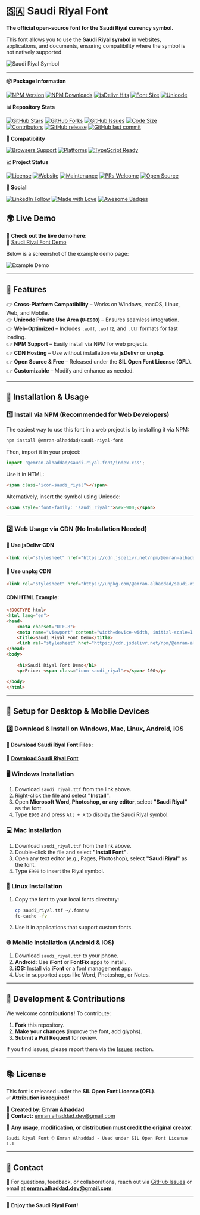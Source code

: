 # 🇸🇦 Saudi Riyal Font  

**The official open-source font for the Saudi Riyal currency symbol.**  

This font allows you to use the **Saudi Riyal symbol** in websites, applications, and documents, ensuring compatibility where the symbol is not natively supported.  

![Saudi Riyal Symbol](examples/saudi_riyal-sample.jpg)

---

**📦 Package Information**

[![NPM Version](https://img.shields.io/npm/v/@emran-alhaddad/saudi-riyal-font)](https://www.npmjs.com/package/@emran-alhaddad/saudi-riyal-font)
[![NPM Downloads](https://img.shields.io/npm/dt/@emran-alhaddad/saudi-riyal-font?label=npm%20downloads)](https://www.npmjs.com/package/@emran-alhaddad/saudi-riyal-font)
[![jsDelivr Hits](https://img.shields.io/jsdelivr/npm/hm/@emran-alhaddad/saudi-riyal-font)](https://www.jsdelivr.com/package/npm/@emran-alhaddad/saudi-riyal-font)
[![Font Size](https://img.shields.io/badge/Font%20Size-Lightweight-success)](https://github.com/emran-alhaddad/Saudi-Riyal-Font)
[![Unicode](https://img.shields.io/badge/Unicode-U%2BE900-blueviolet)](https://emran-alhaddad.github.io/Saudi-Riyal-Font/examples/demo.html)

**📊 Repository Stats**

[![GitHub Stars](https://img.shields.io/github/stars/emran-alhaddad/Saudi-Riyal-Font)](https://github.com/emran-alhaddad/Saudi-Riyal-Font/stargazers)
[![GitHub Forks](https://img.shields.io/github/forks/emran-alhaddad/Saudi-Riyal-Font)](https://github.com/emran-alhaddad/Saudi-Riyal-Font/network/members)
[![GitHub Issues](https://img.shields.io/github/issues/emran-alhaddad/Saudi-Riyal-Font)](https://github.com/emran-alhaddad/Saudi-Riyal-Font/issues)
[![Code Size](https://img.shields.io/github/languages/code-size/emran-alhaddad/Saudi-Riyal-Font)](https://github.com/emran-alhaddad/Saudi-Riyal-Font)
[![Contributors](https://img.shields.io/github/contributors/emran-alhaddad/Saudi-Riyal-Font)](https://github.com/emran-alhaddad/Saudi-Riyal-Font/graphs/contributors)
[![GitHub release](https://img.shields.io/github/release/emran-alhaddad/Saudi-Riyal-Font)](https://github.com/emran-alhaddad/Saudi-Riyal-Font/releases)
[![GitHub last commit](https://img.shields.io/github/last-commit/emran-alhaddad/Saudi-Riyal-Font)](https://github.com/emran-alhaddad/Saudi-Riyal-Font/commits)

**🔄 Compatibility**

[![Browsers Support](https://img.shields.io/badge/Browsers-Chrome%20%7C%20Firefox%20%7C%20Safari%20%7C%20Edge-brightgreen)](https://emran-alhaddad.github.io/Saudi-Riyal-Font/examples/demo.html)
[![Platforms](https://img.shields.io/badge/Platforms-Windows%20%7C%20Mac%20%7C%20Linux%20%7C%20Android%20%7C%20iOS-blue)](https://github.com/emran-alhaddad/Saudi-Riyal-Font)
[![TypeScript Ready](https://img.shields.io/badge/TypeScript-Ready-blue)](https://www.typescriptlang.org/)

**📈 Project Status**

[![License](https://img.shields.io/badge/license-OFL--1.1-blue)](https://github.com/emran-alhaddad/Saudi-Riyal-Font/blob/main/LICENSE.txt)
[![Website](https://img.shields.io/website?url=https%3A%2F%2Femran-alhaddad.github.io%2FSaudi-Riyal-Font%2Fexamples%2Fdemo.html)](https://emran-alhaddad.github.io/Saudi-Riyal-Font/examples/demo.html)
[![Maintenance](https://img.shields.io/badge/Maintained%3F-yes-green.svg)](https://github.com/emran-alhaddad/Saudi-Riyal-Font/graphs/commit-activity)
[![PRs Welcome](https://img.shields.io/badge/PRs-welcome-brightgreen.svg)](https://github.com/emran-alhaddad/Saudi-Riyal-Font/pulls)
[![Open Source](https://badges.frapsoft.com/os/v1/open-source.svg?v=103)](https://opensource.org/)

**👥 Social**

[![LinkedIn Follow](https://img.shields.io/badge/LinkedIn-Follow-blue?style=social&logo=linkedin)](https://www.linkedin.com/in/emran-alhaddad/)
[![Made with Love](https://img.shields.io/badge/Made%20with-❤️-red)](https://github.com/emran-alhaddad)
[![Awesome Badges](https://img.shields.io/badge/badges-awesome-green.svg)](https://github.com/emran-alhaddad/Saudi-Riyal-Font)

## 🌍 Live Demo  
🎉 **Check out the live demo here:**  
🔗 [Saudi Riyal Font Demo](https://emran-alhaddad.github.io/Saudi-Riyal-Font/examples/demo.html)  

Below is a screenshot of the example demo page:  

![Example Demo](examples/example-demo.png)

---

## 📌 Features  
👉 **Cross-Platform Compatibility** – Works on Windows, macOS, Linux, Web, and Mobile.  
👉 **Unicode Private Use Area (`U+E900`)** – Ensures seamless integration.  
👉 **Web-Optimized** – Includes `.woff`, `.woff2`, and `.ttf` formats for fast loading.  
👉 **NPM Support** – Easily install via NPM for web projects.  
👉 **CDN Hosting** – Use without installation via **jsDelivr** or **unpkg**.  
👉 **Open Source & Free** – Released under the **SIL Open Font License (OFL)**.  
👉 **Customizable** – Modify and enhance as needed.  

---

## 💍 Installation & Usage  

### **1️⃣ Install via NPM (Recommended for Web Developers)**  
The easiest way to use this font in a web project is by installing it via NPM:  

```sh
npm install @emran-alhaddad/saudi-riyal-font
```

Then, import it in your project:  

```js
import '@emran-alhaddad/saudi-riyal-font/index.css';
```

Use it in HTML:  

```html
<span class="icon-saudi_riyal"></span>
```

Alternatively, insert the symbol using Unicode:  

```html
<span style="font-family: 'saudi_riyal'">&#xE900;</span>
```

---

### **2️⃣ Web Usage via CDN (No Installation Needed)**  

#### **📌 Use jsDelivr CDN**
```html
<link rel="stylesheet" href="https://cdn.jsdelivr.net/npm/@emran-alhaddad/saudi-riyal-font/index.css">
```

#### **📌 Use unpkg CDN**
```html
<link rel="stylesheet" href="https://unpkg.com/@emran-alhaddad/saudi-riyal-font/index.css">
```

#### **CDN HTML Example:**
```html
<!DOCTYPE html>
<html lang="en">
<head>
    <meta charset="UTF-8">
    <meta name="viewport" content="width=device-width, initial-scale=1.0">
    <title>Saudi Riyal Font Demo</title>
    <link rel="stylesheet" href="https://cdn.jsdelivr.net/npm/@emran-alhaddad/saudi-riyal-font/index.css">
</head>
<body>

    <h1>Saudi Riyal Font Demo</h1>
    <p>Price: <span class="icon-saudi_riyal"></span> 100</p>

</body>
</html>
```

---

## 📝 Setup for Desktop & Mobile Devices  

### **3️⃣ Download & Install on Windows, Mac, Linux, Android, iOS**  
#### **📂 Download Saudi Riyal Font Files:**  
📂 **[Download Saudi Riyal Font](https://github.com/emran-alhaddad/Saudi-Riyal-Font/blob/main/fonts/saudi_riyal.ttf)**  

### **🖥 Windows Installation**  
1. Download `saudi_riyal.ttf` from the link above.  
2. Right-click the file and select **"Install"**.  
3. Open **Microsoft Word, Photoshop, or any editor**, select **"Saudi Riyal"** as the font.  
4. Type `E900` and press `Alt + X` to display the Saudi Riyal symbol.  

### **💻 Mac Installation**  
1. Download `saudi_riyal.ttf` from the link above.  
2. Double-click the file and select **"Install Font"**.  
3. Open any text editor (e.g., Pages, Photoshop), select **"Saudi Riyal"** as the font.  
4. Type `E900` to insert the Riyal symbol.  

### **🐧 Linux Installation**  
1. Copy the font to your local fonts directory:  
   ```sh
   cp saudi_riyal.ttf ~/.fonts/
   fc-cache -fv
   ```  
2. Use it in applications that support custom fonts.  

### **🌐 Mobile Installation (Android & iOS)**  
1. Download `saudi_riyal.ttf` to your phone.  
2. **Android:** Use **iFont** or **FontFix** apps to install.  
3. **iOS:** Install via **iFont** or a font management app.  
4. Use in supported apps like Word, Photoshop, or Notes.  

---

## 🌟 Development & Contributions  
We welcome **contributions!** To contribute:  
1. **Fork** this repository.  
2. **Make your changes** (improve the font, add glyphs).  
3. **Submit a Pull Request** for review.  

If you find issues, please report them via the [Issues](https://github.com/emran-alhaddad/saudi-riyal-font/issues) section.  

---

## 📚 License  
This font is released under the **SIL Open Font License (OFL)**.  
✅ **Attribution is required!**  

📌 **Created by:** **Emran Alhaddad**  
📧 **Contact:** emran.alhaddad.dev@gmail.com  

📢 **Any usage, modification, or distribution must credit the original creator.**  
```
Saudi Riyal Font © Emran Alhaddad - Used under SIL Open Font License 1.1
```

---

## 📧 Contact  
📩 For questions, feedback, or collaborations, reach out via [GitHub Issues](https://github.com/emran-alhaddad/saudi-riyal-font/issues) or email at **emran.alhaddad.dev@gmail.com**.  

---

🚀 **Enjoy the Saudi Riyal Font!**  

